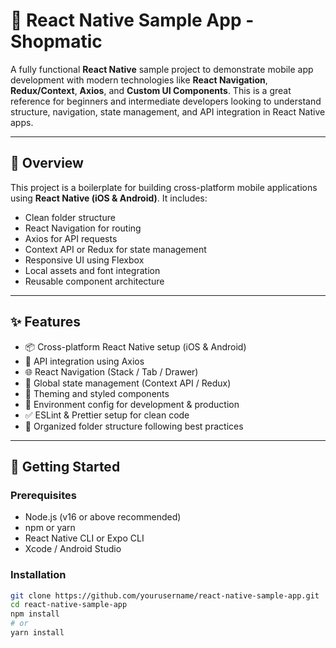 # 🚀 React Native Sample App - Shopmatic

A fully functional **React Native** sample project to demonstrate mobile app development with modern technologies like **React Navigation**, **Redux/Context**, **Axios**, and **Custom UI Components**. This is a great reference for beginners and intermediate developers looking to understand structure, navigation, state management, and API integration in React Native apps.

---

## 📱 Overview

This project is a boilerplate for building cross-platform mobile applications using **React Native (iOS & Android)**. It includes:

- Clean folder structure
- React Navigation for routing
- Axios for API requests
- Context API or Redux for state management
- Responsive UI using Flexbox
- Local assets and font integration
- Reusable component architecture

---

## ✨ Features

- 📦 Cross-platform React Native setup (iOS & Android)
- 🔄 API integration using Axios
- 🌐 React Navigation (Stack / Tab / Drawer)
- 🧠 Global state management (Context API / Redux)
- 💅 Theming and styled components
- 🔧 Environment config for development & production
- ✅ ESLint & Prettier setup for clean code
- 📁 Organized folder structure following best practices

---

## 🚀 Getting Started

### Prerequisites

- Node.js (v16 or above recommended)
- npm or yarn
- React Native CLI or Expo CLI
- Xcode / Android Studio

### Installation

```bash
git clone https://github.com/yourusername/react-native-sample-app.git
cd react-native-sample-app
npm install
# or
yarn install
